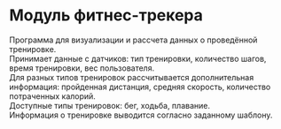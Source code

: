 Модуль фитнес-трекера
=====================

Программа для визуализации и рассчета данных о проведённой тренировке.  
Принимает данные с датчиков: тип тренировки, количество шагов, время тренировки, вес пользователя.  
Для разных типов тренировок рассчитывается дополнительная информация: пройденная дистанция, средняя скорость, количество потраченных калорий.  
Доступные типы тренировок: бег, ходьба, плавание.  
Информация о тренировке выводится согласно заданному шаблону.
